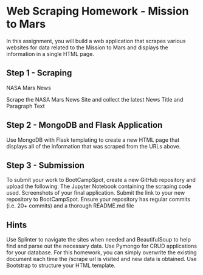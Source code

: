 # Web Scraping Homework - Mission to Mars

In this assignment, you will build a web application that scrapes various websites 
for data related to the Mission to Mars and displays the information in a single HTML page.

## Step 1 - Scraping
NASA Mars News

Scrape the NASA Mars News Site and collect the latest News Title and Paragraph Text

## Step 2 - MongoDB and Flask Application
Use MongoDB with Flask templating to create a new HTML page that displays all of the information that was scraped from the URLs above.

## Step 3 - Submission
To submit your work to BootCampSpot, create a new GitHub repository and upload the following:
The Jupyter Notebook containing the scraping code used.
Screenshots of your final application.
Submit the link to your new repository to BootCampSpot.
Ensure your repository has regular commits (i.e. 20+ commits) and a thorough README.md file


## Hints
Use Splinter to navigate the sites when needed and BeautifulSoup to help find and parse out the necessary data.
Use Pymongo for CRUD applications for your database. For this homework, you can simply overwrite the existing document each time the /scrape url is visited and new data is obtained.
Use Bootstrap to structure your HTML template.
